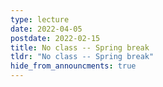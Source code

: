 ```yaml
---
type: lecture
date: 2022-04-05
postdate: 2022-02-15
title: No class -- Spring break
tldr: "No class -- Spring break"
hide_from_announcments: true
---
```

